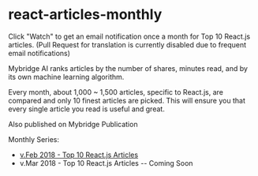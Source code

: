 # react-articles-monthly

Click "Watch" to get an email notification once a month for Top 10 React.js articles. (Pull Request for translation is currently disabled due to frequent email notifications) 

Mybridge AI ranks articles by the number of shares, minutes read, and by its own machine learning algorithm.

Every month, about 1,000 ~ 1,500 articles, specific to React.js, are compared and only 10 finest articles are picked. This will ensure you that every single article you read is useful and great.

Also published on Mybridge Publication

Monthly Series:


* [v.Feb 2018 - Top 10 React.js Articles](v.Feb-2018)
* v.Mar 2018 - Top 10 React.js Articles -- Coming Soon

